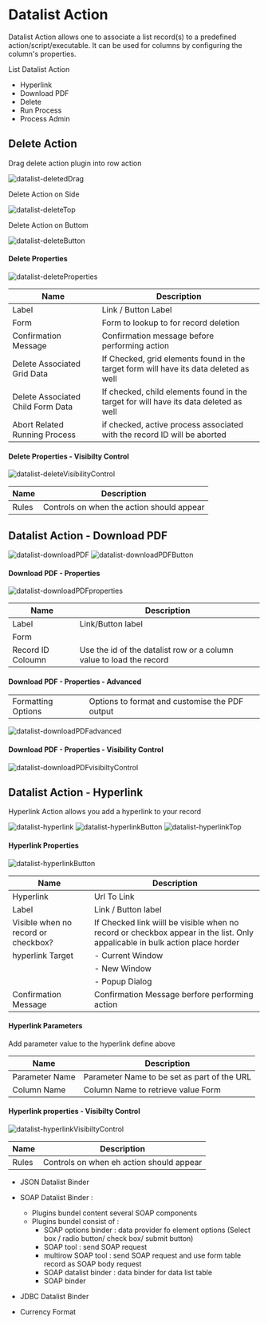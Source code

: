 # Datalist Action #

Datalist Action allows one to associate a list record(s) to a predefined action/script/executable.  It can be used for columns by configuring the column's properties.

List Datalist Action 

- Hyperlink
- Download PDF
- Delete
- Run Process
- Process Admin 

## Delete Action ##
Drag delete action plugin into row action 

<img src="https://raw.githubusercontent.com/kinnara-digital-studio/kecak-workflow/master/docs/assets/datalist-deletedDrag.png" alt="datalist-deletedDrag" />

Delete Action on Side 

<img src="https://raw.githubusercontent.com/kinnara-digital-studio/kecak-workflow/master/docs/assets/datalist-deleteTop.png" alt="datalist-deleteTop" />

Delete Action on Buttom

<img src="https://raw.githubusercontent.com/kinnara-digital-studio/kecak-workflow/master/docs/assets/datalist-deleteButton.png" alt="datalist-deleteButton" />

#### Delete Properties ####

<img src="https://raw.githubusercontent.com/kinnara-digital-studio/kecak-workflow/master/docs/assets/datalist-deleteProperties.png" alt="datalist-deleteProperties" />

| Name | Description |
|---|---|
| Label | Link / Button Label |
| Form | Form to lookup to for record deletion |
| Confirmation Message | Confirmation message before performing action |
| Delete Associated Grid Data | If Checked, grid elements found in the target form will have its data deleted as well |
| Delete Associated Child Form Data | If checked, child elements found in the target for will have its data deleted as well |
| Abort Related Running Process | if checked, active process associated with the record ID will be aborted |

#### Delete Properties - Visibilty Control ####

<img src="https://raw.githubusercontent.com/kinnara-digital-studio/kecak-workflow/master/docs/assets/datalist-deleteVisibilityControl.png" alt="datalist-deleteVisibilityControl" />

| Name | Description |
|---|---|
| Rules | Controls on when the action should appear |


## Datalist Action - Download PDF ##


<img src="https://raw.githubusercontent.com/kinnara-digital-studio/kecak-workflow/master/docs/assets/datalist-downloadPDF.png" alt="datalist-downloadPDF" />

<img src="https://raw.githubusercontent.com/kinnara-digital-studio/kecak-workflow/master/docs/assets/datalist-downloadPDFButton.png" alt="datalist-downloadPDFButton" />


#### Download PDF - Properties ####

<img src="https://raw.githubusercontent.com/kinnara-digital-studio/kecak-workflow/master/docs/assets/datalist-downloadPDFproperties.png" alt="datalist-downloadPDFproperties" />

| Name | Description |
|---|---|
| Label | Link/Button label |
| Form |  |
| Record ID Coloumn | Use the id of the datalist row or a column value to load the record |


#### Download PDF - Properties - Advanced ####


|  |  |
|---|---|
| Formatting Options | Options to format and customise the PDF output |

<img src="https://raw.githubusercontent.com/kinnara-digital-studio/kecak-workflow/master/docs/assets/datalist-downloadPDFadvanced.png" alt="datalist-downloadPDFadvanced" />

#### Download PDF - Properties - Visibility Control ####

<img src="https://raw.githubusercontent.com/kinnara-digital-studio/kecak-workflow/master/docs/assets/datalist-downloadPDFvisibiltyControl.png" alt="datalist-downloadPDFvisibiltyControl" />

## Datalist Action - Hyperlink ##


Hyperlink Action allows you add a hyperlink to your record 

<img src="https://raw.githubusercontent.com/kinnara-digital-studio/kecak-workflow/master/docs/assets/datalist-hyperlink.png" alt="datalist-hyperlink" />


<img src="https://raw.githubusercontent.com/kinnara-digital-studio/kecak-workflow/master/docs/assets/datalist-hyperlinkButton.png" alt="datalist-hyperlinkButton" />


<img src="https://raw.githubusercontent.com/kinnara-digital-studio/kecak-workflow/master/docs/assets/datalist-hyperlinkTop.png" alt="datalist-hyperlinkTop" />

#### Hyperlink Properties ####


<img src="https://raw.githubusercontent.com/kinnara-digital-studio/kecak-workflow/master/docs/assets/datalist-hyperlinkButton.png" alt="datalist-hyperlinkButton" />

| Name | Description |
|---|---|
| Hyperlink | Url To Link |
| Label | Link / Button label |
| Visible when no record or checkbox? | If Checked link wiill be visible when no record or checkbox appear in the list. Only appalicable in bulk action place horder|
| hyperlink Target | - Current Window
|  | - New Window |
|  | - Popup Dialog |
| Confirmation Message | Confirmation Message berfore performing action |

#### Hyperlink Parameters #####

Add parameter value to the hyperlink define above

| Name | Description |
|---|---|
| Parameter Name | Parameter Name to be set as part of the URL |
| Column Name | Column Name to retrieve value Form |


#### Hyperlink properties - Visibilty Control ####

<img src= "https://raw.githubusercontent.com/kinnara-digital-studio/kecak-workflow/master/docs/assets/datalist-hyperlinkVisibiltyControl.png" alt="datalist-hyperlinkVisibiltyControl" />

| Name | Description |
|---|---|
| Rules | Controls on when eh action should appear |




- JSON Datalist Binder 

- SOAP Datalist Binder :
	- Plugins bundel content several SOAP components 
	- Plugins bundel consist of :
		- SOAP options binder : data provider fo element options (Select box / radio button/ check box/ submit button)
		- SOAP tool : send SOAP request 
		- multirow SOAP tool : send SOAP request and use form table record as SOAP body request
		- SOAP datalist binder : data binder for data list table 
		- SOAP binder
		


- JDBC Datalist Binder
- Currency Format
